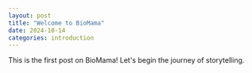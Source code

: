 ```yaml
---
layout: post
title: "Welcome to BioMama"
date: 2024-10-14
categories: introduction
---
```

This is the first post on BioMama! Let's begin the journey of storytelling.
